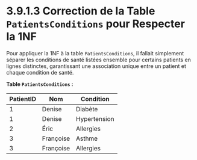 # 3.9.1.3 Correction de la Table `PatientsConditions` pour Respecter la 1NF

Pour appliquer la 1NF à la table `PatientsConditions`, il fallait simplement séparer les conditions de santé listées ensemble pour certains patients en lignes distinctes, garantissant une association unique entre un patient et chaque condition de santé.

**Table `PatientsConditions` :**

| PatientID | Nom       | Condition    |
| --------- | --------- | ------------ |
| 1         | Denise    | Diabète      |
| 1         | Denise    | Hypertension |
| 2         | Éric      | Allergies    |
| 3         | Françoise | Asthme       |
| 3         | Françoise | Allergies    |